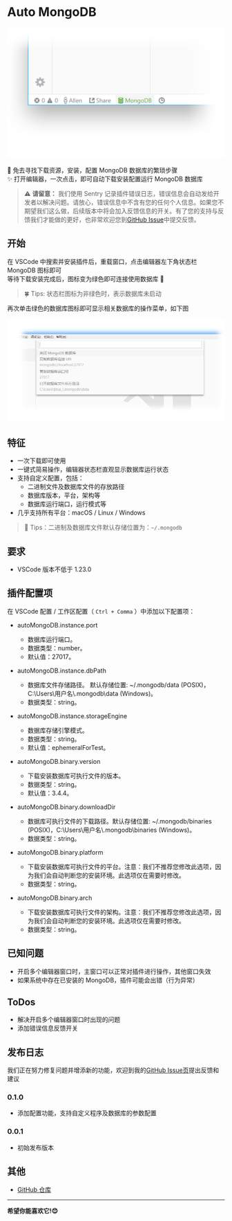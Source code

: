 # Auto MongoDB

![预览](https://github.com/BlueSky1997AL/mongodb-vscode-ext/raw/master/asset/status_bar.png)

&#x1F44B; 免去寻找下载资源，安装，配置 MongoDB 数据库的繁琐步骤  
&#x2728; 打开编辑器，一次点击，即可自动下载安装配置运行 MongoDB 数据库

> &#x26A0; **请留意：** 我们使用 Sentry 记录插件错误日志，错误信息会自动发给开发者以解决问题。请放心，错误信息中不含有您的任何个人信息。如果您不期望我们这么做，后续版本中将会加入反馈信息的开关。有了您的支持与反馈我们才能做的更好，也非常欢迎您到[GitHub Issue](https://github.com/BlueSky1997AL/mongodb-vscode-ext/issues)中提交反馈。

## 开始

在 VSCode 中搜索并安装插件后，重载窗口，点击编辑器左下角状态栏 MongoDB 图标即可  
等待下载安装完成后，图标变为绿色即可连接使用数据库 &#x1F680;  
> &#x1F340; Tips: 状态栏图标为非绿色时，表示数据库未启动

再次单击绿色的数据库图标即可显示相关数据库的操作菜单，如下图

![主菜单](https://github.com/BlueSky1997AL/mongodb-vscode-ext/raw/master/asset/main_menu.png)

## 特征

  + 一次下载即可使用
  + 一键式简易操作，编辑器状态栏直观显示数据库运行状态
  + 支持自定义配置，包括：
    - 二进制文件及数据库文件的存放路径
    - 数据库版本，平台，架构等
    - 数据库运行端口，运行模式等
  + 几乎支持所有平台：macOS / Linux / Windows

  > &#x1F43E; Tips：二进制及数据库文件默认存储位置为：`~/.mongodb`

## 要求

  + VSCode 版本不低于 1.23.0

## 插件配置项

在 VSCode 配置 / 工作区配置（ `Ctrl + Comma` ）中添加以下配置项：

  + autoMongoDB.instance.port

    - 数据库运行端口。
    - 数据类型：number。
    - 默认值：27017。

  + autoMongoDB.instance.dbPath

    - 数据库文件存储路径。 默认存储位置: ~/.mongodb/data (POSIX)，C:\\Users\\用户名\\.mongodb\\data (Windows)。
    - 数据类型：string。

  + autoMongoDB.instance.storageEngine

    - 数据库存储引擎模式。
    - 数据类型：string。
    - 默认值：ephemeralForTest。

  + autoMongoDB.binary.version

    - 下载安装数据库可执行文件的版本。
    - 数据类型：string。
    - 默认值：3.4.4。

  + autoMongoDB.binary.downloadDir

    - 数据库可执行文件的下载路径。默认存储位置: ~/.mongodb/binaries (POSIX)，C:\\Users\\用户名\\.mongodb\\binaries (Windows)。
    - 数据类型：string。

  + autoMongoDB.binary.platform

    - 下载安装数据库可执行文件的平台。注意：我们不推荐您修改此选项，因为我们会自动判断您的安装环境。此选项仅在需要时修改。
    - 数据类型：string。

  + autoMongoDB.binary.arch

    - 下载安装数据库可执行文件的架构。注意：我们不推荐您修改此选项，因为我们会自动判断您的安装环境。此选项仅在需要时修改。
    - 数据类型：string。

## 已知问题

  + 开启多个编辑器窗口时，主窗口可以正常对插件进行操作，其他窗口失效
  + 如果系统中存在已安装的 MongoDB，插件可能会出错（行为异常）

## ToDos

  + 解决开启多个编辑器窗口时出现的问题
  + 添加错误信息反馈开关

## 发布日志

我们正在努力修复问题并增添新的功能，欢迎到我的[GitHub Issue页](https://github.com/BlueSky1997AL/mongodb-vscode-ext/issues)提出反馈和建议

### 0.1.0

  + 添加配置功能，支持自定义程序及数据库的参数配置

### 0.0.1

  + 初始发布版本

## 其他

  + [GitHub 仓库](https://github.com/BlueSky1997AL/mongodb-vscode-ext)

-----------------------------------------------------------------------------------------------------------

**希望你能喜欢它!&#x1F60A;**
